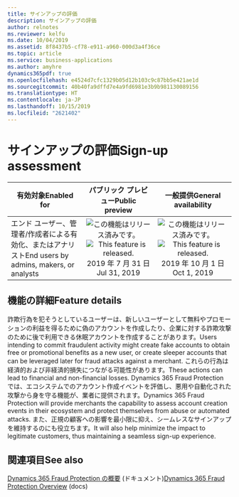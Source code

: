 ```yaml
---
title: サインアップの評価
description: サインアップの評価
author: relnotes
ms.reviewer: kelfu
ms.date: 10/04/2019
ms.assetid: 8f8437b5-cf78-e911-a960-000d3a4f36ce
ms.topic: article
ms.service: business-applications
ms.author: amyhre
dynamics365pdf: true
ms.openlocfilehash: e4524d7cfc1329b05d12b103c9c87bb5e421ae1d
ms.sourcegitcommit: 40b40fa9dffd7e4a9fd6981e3b9b981130089156
ms.translationtype: HT
ms.contentlocale: ja-JP
ms.lasthandoff: 10/15/2019
ms.locfileid: "2621402"
---
```

# <a name="sign-up-assessment"></a><span data-ttu-id="ef067-103">サインアップの評価</span><span class="sxs-lookup"><span data-stu-id="ef067-103">Sign-up assessment</span></span>


| <span data-ttu-id="ef067-104">有効対象</span><span class="sxs-lookup"><span data-stu-id="ef067-104">Enabled for</span></span>    |  <span data-ttu-id="ef067-105">パブリック プレビュー</span><span class="sxs-lookup"><span data-stu-id="ef067-105">Public preview</span></span> | <span data-ttu-id="ef067-106">一般提供</span><span class="sxs-lookup"><span data-stu-id="ef067-106">General availability</span></span> | 
| ---------- | :----------: |:----------: |
|<span data-ttu-id="ef067-107">エンド ユーザー、管理者/作成者による有効化、またはアナリスト</span><span class="sxs-lookup"><span data-stu-id="ef067-107">End users by admins, makers, or analysts</span></span>|<span data-ttu-id="ef067-108">![この機能はリリース済みです。](/dynamics365-release-plan/media/green-checkmark.png "この機能はリリース済みです。")</span><span class="sxs-lookup"><span data-stu-id="ef067-108">![This feature is released.](/dynamics365-release-plan/media/green-checkmark.png "This feature is released.")</span></span> <span data-ttu-id="ef067-109">2019 年 7 月 31 日</span><span class="sxs-lookup"><span data-stu-id="ef067-109">Jul 31, 2019</span></span>| <span data-ttu-id="ef067-110">![この機能はリリース済みです。](/dynamics365-release-plan/media/green-checkmark.png "この機能はリリース済みです。")</span><span class="sxs-lookup"><span data-stu-id="ef067-110">![This feature is released.](/dynamics365-release-plan/media/green-checkmark.png "This feature is released.")</span></span> <span data-ttu-id="ef067-111">2019 年 10 月 1 日</span><span class="sxs-lookup"><span data-stu-id="ef067-111">Oct 1, 2019</span></span>|






## <a name="feature-details"></a><span data-ttu-id="ef067-112">機能の詳細</span><span class="sxs-lookup"><span data-stu-id="ef067-112">Feature details</span></span>
<!--feature detail start -->
<span data-ttu-id="ef067-113">詐欺行為を犯そうとしているユーザーは、新しいユーザーとして無料やプロモーションの利益を得るために偽のアカウントを作成したり、企業に対する詐欺攻撃のために後で利用できる休眠アカウントを作成することがあります。</span><span class="sxs-lookup"><span data-stu-id="ef067-113">Users intending to commit fraudulent activity might create fake accounts to obtain free or promotional benefits as a new user, or create sleeper accounts that can be leveraged later for fraud attacks against a merchant.</span></span> <span data-ttu-id="ef067-114">これらの行為は経済的および非経済的損失につながる可能性があります。</span><span class="sxs-lookup"><span data-stu-id="ef067-114">These actions can lead to financial and non-financial losses.</span></span> <span data-ttu-id="ef067-115">Dynamics 365 Fraud Protection では、エコシステムでのアカウント作成イベントを評価し、悪用や自動化された攻撃から身を守る機能が、業者に提供されます。</span><span class="sxs-lookup"><span data-stu-id="ef067-115">Dynamics 365 Fraud Protection will provide merchants the capability to assess account creation events in their ecosystem and protect themselves from abuse or automated attacks.</span></span> <span data-ttu-id="ef067-116">また、正規の顧客への影響を最小限に抑え、シームレスなサインアップを維持するのにも役立ちます。</span><span class="sxs-lookup"><span data-stu-id="ef067-116">It will also help minimize the impact to legitimate customers, thus maintaining a seamless sign-up experience.</span></span>
<!--feature detail end -->










## <a name="see-also"></a><span data-ttu-id="ef067-117">関連項目</span><span class="sxs-lookup"><span data-stu-id="ef067-117">See also</span></span>

<span data-ttu-id="ef067-118">[Dynamics 365 Fraud Protection の概要](https://docs.microsoft.com/dynamics365/fraud-protection/overview) (ドキュメント)</span><span class="sxs-lookup"><span data-stu-id="ef067-118">[Dynamics 365 Fraud Protection Overview](https://docs.microsoft.com/dynamics365/fraud-protection/overview) (docs)</span></span>
